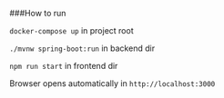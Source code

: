 ###How to run

`docker-compose up` in project root

`./mvnw spring-boot:run` in backend dir

`npm run start` in frontend dir

Browser opens automatically in `http://localhost:3000`
